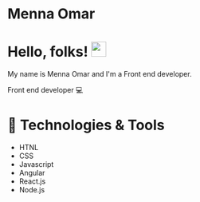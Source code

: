 # Menna Omar
# Hello, folks! <img src="https://raw.githubusercontent.com/MartinHeinz/MartinHeinz/master/wave.gif" width="30px">

 My name is Menna Omar and I'm a Front end developer.

Front end developer 💻

# 🔧 Technologies & Tools
- HTNL
- CSS
- Javascript
- Angular
- React.js
- Node.js
